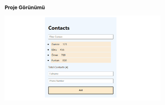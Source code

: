 ### Proje Görünümü
![Uygulama Ekran Görüntüsü](https://github.com/GamzeEbru/ReactProjeleri/blob/main/contacts-app/Animation.gif)

